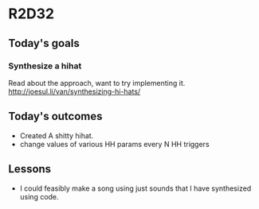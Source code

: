 # R2D32

## Today's goals
### Synthesize a hihat
Read about the approach, want to try implementing it.
http://joesul.li/van/synthesizing-hi-hats/

## Today's outcomes
- Created A shitty hihat.
- change values of various HH params every N HH triggers

## Lessons
- I could feasibly make a song using just sounds that I have synthesized using code.
